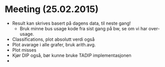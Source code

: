 Meeting (25.02.2015)
=====================

- Result kan skrives basert på dagens data, til neste gang!
	- Bruk minne bus usage kode fra sist gang på bw, se om vi har over-usage.
- Classifications, plot absolutt verdi også
- Plot avarage i alle grafer, bruk arith.avg.
- Plot misses
- Kjør DIP også, bør kunne bruke TADIP implementasjonen
- 